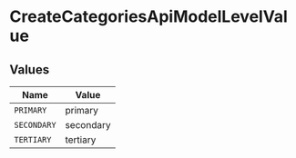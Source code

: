 # CreateCategoriesApiModelLevelValue


## Values

| Name        | Value       |
| ----------- | ----------- |
| `PRIMARY`   | primary     |
| `SECONDARY` | secondary   |
| `TERTIARY`  | tertiary    |